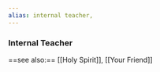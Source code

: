 ```yaml
---
alias: internal teacher,
---
```

### Internal Teacher
==see also:== [[Holy Spirit]], [[Your Friend]]

